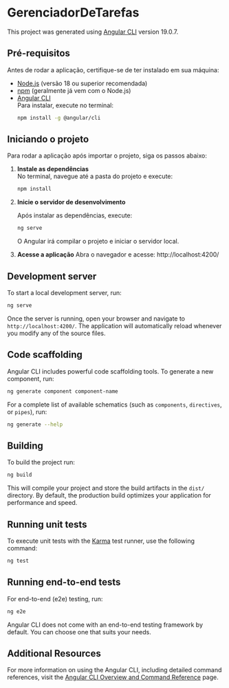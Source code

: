 # GerenciadorDeTarefas

This project was generated using [Angular CLI](https://github.com/angular/angular-cli) version 19.0.7.

## Pré-requisitos

Antes de rodar a aplicação, certifique-se de ter instalado em sua máquina:

- [Node.js](https://nodejs.org/) (versão 18 ou superior recomendada)
- [npm](https://www.npmjs.com/) (geralmente já vem com o Node.js)
- [Angular CLI](https://angular.io/cli)  
  Para instalar, execute no terminal:
  ```bash
  npm install -g @angular/cli

## Iniciando o projeto

Para rodar a aplicação após importar o projeto, siga os passos abaixo:

1. **Instale as dependências**  
   No terminal, navegue até a pasta do projeto e execute:
   ```bash
   npm install
   ```
2. **Inicie o servidor de desenvolvimento**

   Após instalar as dependências, execute:
   ```bash
   ng serve
   ```
   
   O Angular irá compilar o projeto e iniciar o servidor local.

3. **Acesse a aplicação**
   Abra o navegador e acesse:
   http://localhost:4200/

## Development server

To start a local development server, run:

```bash
ng serve
```

Once the server is running, open your browser and navigate to `http://localhost:4200/`. The application will automatically reload whenever you modify any of the source files.

## Code scaffolding

Angular CLI includes powerful code scaffolding tools. To generate a new component, run:

```bash
ng generate component component-name
```

For a complete list of available schematics (such as `components`, `directives`, or `pipes`), run:

```bash
ng generate --help
```

## Building

To build the project run:

```bash
ng build
```

This will compile your project and store the build artifacts in the `dist/` directory. By default, the production build optimizes your application for performance and speed.

## Running unit tests

To execute unit tests with the [Karma](https://karma-runner.github.io) test runner, use the following command:

```bash
ng test
```

## Running end-to-end tests

For end-to-end (e2e) testing, run:

```bash
ng e2e
```

Angular CLI does not come with an end-to-end testing framework by default. You can choose one that suits your needs.

## Additional Resources

For more information on using the Angular CLI, including detailed command references, visit the [Angular CLI Overview and Command Reference](https://angular.dev/tools/cli) page.
